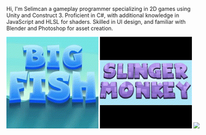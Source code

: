 Hi, I'm Selimcan a gameplay programmer specializing in 2D games using Unity and Construct 3. Proficient in C#, with additional knowledge in JavaScript and HLSL for shaders. Skilled in UI design, and familiar with Blender and Photoshop for asset creation.

![](squaregif.gif)
![](slingermonkey.gif)
![](giftdeck.gif)

